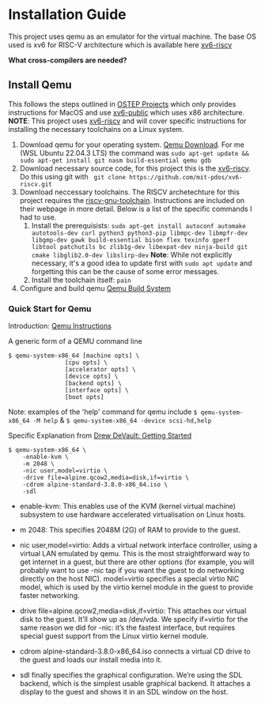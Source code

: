# Installation Guide
This project uses qemu as an emulator for the virtual machine. The base OS used is xv6 for RISC-V architecture which is available here [xv6-riscv](https://github.com/mit-pdos/xv6-riscv)

**What cross-compilers are needed?** 

## Install Qemu
This follows the steps outlined in [OSTEP Projects](https://github.com/remzi-arpacidusseau/ostep-projects/blob/master/INSTALL-xv6.md) which only provides instructions for MacOS and use [xv6-public](https://github.com/mit-pdos/xv6-public) which uses x86 architecture. 
**NOTE**: This project uses [xv6-riscv](https://github.com/mit-pdos/xv6-riscv?tab=readme-ov-file) and will cover specific instructions for installing the necessary toolchains on a Linux system.

1. Download qemu for your operating system. [Qemu Download](https://www.qemu.org/download). For me (WSL Ubuntu 22.04.3 LTS) the command was ```sudo apt-get update && sudo apt-get install git nasm build-essential qemu gdb```
2. Download necessary source code, for this project this is the [xv6-riscv](https://github.com/mit-pdos/xv6-riscv?tab=readme-ov-file). Do this using git with ``` git clone https://github.com/mit-pdos/xv6-riscv.git```
3. Download neccessary toolchains. The RISCV archetechture for this project requires the [riscv-gnu-toolchain](https://github.com/riscv-collab/riscv-gnu-toolchain). Instructions are included on their webpage in more detail. Below is a list of the specific commands I had to use. 
    1.  Install the prerequisists: ```sudo apt-get install autoconf automake autotools-dev curl python3 python3-pip libmpc-dev libmpfr-dev libgmp-dev gawk build-essential bison flex texinfo gperf libtool patchutils bc zlib1g-dev libexpat-dev ninja-build git cmake libglib2.0-dev libslirp-dev```  **Note**: While not explicitly necessary, it's a good idea to update first with  ```sudo apt update``` and forgetting this can be the cause of some error messages.
    2.  Install the toolchain itself: ```pain```
5. Configure and build qemu [Qemu Build System](https://www.qemu.org/docs/master/devel/build-system.html)

### Quick Start for Qemu
Introduction: [Qemu Instructions](https://www.qemu.org/docs/master/system/introduction.html#running)

A generic form of a QEMU command line

```
$ qemu-system-x86_64 [machine opts] \
                [cpu opts] \
                [accelerator opts] \
                [device opts] \
                [backend opts] \
                [interface opts] \
                [boot opts]
```
                
Note: examples of the 'help' command for qemu include
`$ qemu-system-x86_64 -M help` & `$ qemu-system-x86_64 -device scsi-hd,help`

Specific Explanation from [Drew DeVault: Getting Started](https://drewdevault.com/2018/09/10/Getting-started-with-qemu.html)
```
$ qemu-system-x86_64 \
    -enable-kvm \
    -m 2048 \
    -nic user,model=virtio \
    -drive file=alpine.qcow2,media=disk,if=virtio \
    -cdrom alpine-standard-3.8.0-x86_64.iso \
    -sdl
```
- enable-kvm: This enables use of the KVM (kernel virtual machine) subsystem to use hardware accelerated virtualisation on Linux hosts.

- m 2048: This specifies 2048M (2G) of RAM to provide to the guest.

- nic user,model=virtio: Adds a virtual network interface controller, using a virtual LAN emulated by qemu. This is the most straightforward way to get internet in a guest, but there are other options (for example, you will probably want to use -nic tap if you want the guest to do networking directly on the host NIC). model=virtio specifies a special virtio NIC model, which is used by the virtio kernel module in the guest to provide faster networking.

- drive file=alpine.qcow2,media=disk,if=virtio: This attaches our virtual disk to the guest. It’ll show up as /dev/vda. We specify if=virtio for the same reason we did for -nic: it’s the fastest interface, but requires special guest support from the Linux virtio kernel module.

- cdrom alpine-standard-3.8.0-x86_64.iso connects a virtual CD drive to the guest and loads our install media into it.

- sdl finally specifies the graphical configuration. We’re using the SDL backend, which is the simplest usable graphical backend. It attaches a display to the guest and shows it in an SDL window on the host.
